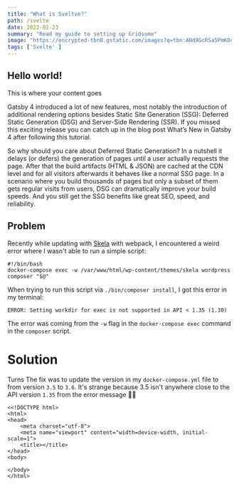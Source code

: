 ```yaml
---
title: "What is Sveltve?"
path: /svelte
date: 2022-02-23
summary: "Read my guide to setting up Gridsome"
image: "https://encrypted-tbn0.gstatic.com/images?q=tbn:ANd9GcRSa5PmKO4lKafWgYC_vCvd4o3sa7U1XM-moRGaEb1Ww_G0yMaSWyaxN6cc3OnldtX9AuY&usqp=CAU"
tags: ['Svelte' ]
---
```


## Hello world!

This is where your content goes

Gatsby 4 introduced a lot of new features, most notably the introduction of additional rendering options besides Static Site Generation (SSG): Deferred Static Generation (DSG) and Server-Side Rendering (SSR). If you missed this exciting release you can catch up in the blog post What’s New in Gatsby 4 after following this tutorial.

So why should you care about Deferred Static Generation? In a nutshell it delays (or defers) the generation of pages until a user actually requests the page. After that the build artifacts (HTML & JSON) are cached at the CDN level and for all visitors afterwards it behaves like a normal SSG page. In a scenario where you build thousands of pages but only a subset of them gets regular visits from users, DSG can dramatically improve your build speeds. And you still get the SSG benefits like great SEO, speed, and reliability.

## Problem

Recently while updating with [Skela](https://github.com/Upstatement/skela-wp-theme) with webpack, I encountered a weird error where I wasn't able to run a simple script:

```shell:title=bin/composer
#!/bin/bash
docker-compose exec -w /var/www/html/wp-content/themes/skela wordpress composer "$@"
```

When trying to run this script via `./bin/composer install`, I got this error in my terminal:

```shell
ERROR: Setting workdir for exec is not supported in API < 1.35 (1.30)
```

The error was coming from the `-w` flag in the `docker-compose exec` command in the `composer` script.

# Solution

Turns The fix was to update the version in my `docker-compose.yml` file to from version `3.5` to `3.6`. It's strange because 3.5 isn't anywhere close to the API version `1.35` from the error message 🤷‍♀️

```shell
<<!DOCTYPE html>
<html>
<head>
	<meta charset="utf-8">
	<meta name="viewport" content="width=device-width, initial-scale=1">
	<title></title>
</head>
<body>

</body>
</html>
```
